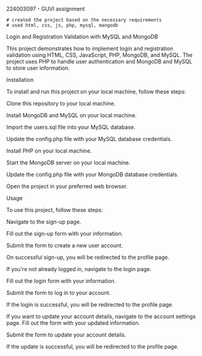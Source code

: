 224003097 - GUVI  assignment 


    # created the project based on the necessary requirements
    # used html, css, js, php, mysql, mangodb



Login and Registration Validation with MySQL and MongoDB

This project demonstrates how to implement login and registration validation using HTML, CSS, JavaScript, PHP, MongoDB, and MySQL. The project uses PHP to handle user authentication and MongoDB and MySQL to store user information.

Installation

To install and run this project on your local machine, follow these steps:

Clone this repository to your local machine.

Install MongoDB and MySQL on your local machine.

Import the users.sql file into your MySQL database.

Update the config.php file with your MySQL database credentials.

Install PHP on your local machine.

Start the MongoDB server on your local machine.

Update the config.php file with your MongoDB database credentials.

Open the project in your preferred web browser.

Usage

To use this project, follow these steps:

Navigate to the sign-up page.

Fill out the sign-up form with your information.

Submit the form to create a new user account.

On successful sign-up, you will be redirected to the profile page.

If you're not already logged in, navigate to the login page.

Fill out the login form with your information.

Submit the form to log in to your account.

If the login is successful, you will be redirected to the profile page.

If you want to update your account details, navigate to the account settings page.
Fill out the form with your updated information.

Submit the form to update your account details.

If the update is successful, you will be redirected to the profile page.
